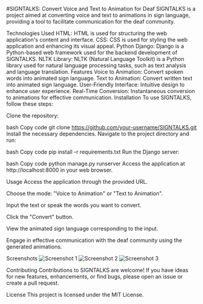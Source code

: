 #SIGNTALKS: Convert Voice and Text to Animation for Deaf
SIGNTALKS is a project aimed at converting voice and text to animations in sign language, providing a tool to facilitate communication for the deaf community.

Technologies Used
HTML: HTML is used for structuring the web application's content and interface.
CSS: CSS is used for styling the web application and enhancing its visual appeal.
Python Django: Django is a Python-based web framework used for the backend development of SIGNTALKS.
NLTK Library: NLTK (Natural Language Toolkit) is a Python library used for natural language processing tasks, such as text analysis and language translation.
Features
Voice to Animation: Convert spoken words into animated sign language.
Text to Animation: Convert written text into animated sign language.
User-Friendly Interface: Intuitive design to enhance user experience.
Real-Time Conversion: Instantaneous conversion to animations for effective communication.
Installation
To use SIGNTALKS, follow these steps:

Clone the repository:

bash
Copy code
git clone https://github.com/your-username/SIGNTALKS.git
Install the necessary dependencies. Navigate to the project directory and run:

bash
Copy code
pip install -r requirements.txt
Run the Django server:

bash
Copy code
python manage.py runserver
Access the application at http://localhost:8000 in your web browser.

Usage
Access the application through the provided URL.

Choose the mode: "Voice to Animation" or "Text to Animation".

Input the text or speak the words you want to convert.

Click the "Convert" button.

View the animated sign language corresponding to the input.

Engage in effective communication with the deaf community using the generated animations.

Screenshots
![Screenshot 1](Screenshot/screenshot1.jpg)
![Screenshot 2](Screenshot/screenshot2.jpg)
![Screenshot 3](Screenshot/screenshot3.jpg)

Contributing
Contributions to SIGNTALKS are welcome! If you have ideas for new features, enhancements, or find bugs, please open an issue or create a pull request.

License
This project is licensed under the MIT License.
